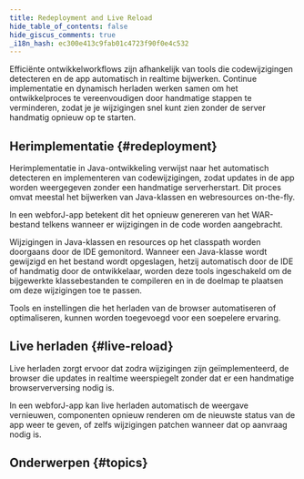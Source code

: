```yaml
---
title: Redeployment and Live Reload
hide_table_of_contents: false
hide_giscus_comments: true
_i18n_hash: ec300e413c9fab01c4723f90f0e4c532
---
```

Efficiënte ontwikkelworkflows zijn afhankelijk van tools die codewijzigingen detecteren en de app automatisch in realtime bijwerken. Continue implementatie en dynamisch herladen werken samen om het ontwikkelproces te vereenvoudigen door handmatige stappen te verminderen, zodat je je wijzigingen snel kunt zien zonder de server handmatig opnieuw op te starten.

## Herimplementatie {#redeployment}

Herimplementatie in Java-ontwikkeling verwijst naar het automatisch detecteren en implementeren van codewijzigingen, zodat updates in de app worden weergegeven zonder een handmatige serverherstart. Dit proces omvat meestal het bijwerken van Java-klassen en webresources on-the-fly.

In een webforJ-app betekent dit het opnieuw genereren van het WAR-bestand telkens wanneer er wijzigingen in de code worden aangebracht.

Wijzigingen in Java-klassen en resources op het classpath worden doorgaans door de IDE gemonitord. Wanneer een Java-klasse wordt gewijzigd en het bestand wordt opgeslagen, hetzij automatisch door de IDE of handmatig door de ontwikkelaar, worden deze tools ingeschakeld om de bijgewerkte klassebestanden te compileren en in de doelmap te plaatsen om deze wijzigingen toe te passen.

Tools en instellingen die het herladen van de browser automatiseren of optimaliseren, kunnen worden toegevoegd voor een soepelere ervaring.

## Live herladen {#live-reload}

Live herladen zorgt ervoor dat zodra wijzigingen zijn geïmplementeerd, de browser die updates in realtime weerspiegelt zonder dat er een handmatige browserverversing nodig is.

In een webforJ-app kan live herladen automatisch de weergave vernieuwen, componenten opnieuw renderen om de nieuwste status van de app weer te geven, of zelfs wijzigingen patchen wanneer dat op aanvraag nodig is.

## Onderwerpen {#topics}

<DocCardList className="topics-section" />
